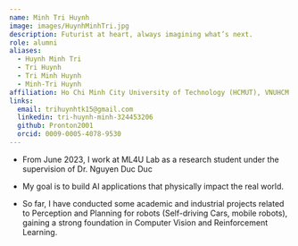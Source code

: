 ```yaml
---
name: Minh Tri Huynh
image: images/HuynhMinhTri.jpg
description: Futurist at heart, always imagining what’s next.
role: alumni
aliases:
  - Huynh Minh Tri
  - Tri Huynh
  - Tri Minh Huynh
  - Minh-Tri Huynh
affiliation: Ho Chi Minh City University of Technology (HCMUT), VNUHCM
links:
  email: trihuynhtk15@gmail.com
  linkedin: tri-huynh-minh-324453206
  github: Pronton2001
  orcid: 0009-0005-4078-9530
---
```


- From June 2023, I work at ML4U Lab as a research student under the supervision of Dr. Nguyen Duc Duc

- My goal is to build AI applications that physically impact the real world.

- So far, I have conducted some academic and industrial projects related to Perception and Planning for robots (Self-driving Cars, mobile robots), gaining a strong foundation in Computer Vision and Reinforcement Learning.
